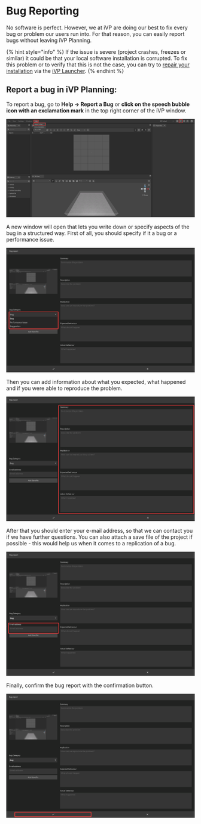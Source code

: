 # Bug Reporting

No software is perfect. However, we at iVP are doing our best to fix every bug or problem our users run into. For that reason, you can easily report bugs without leaving iVP Planning.

{% hint style="info" %}
If the issue is severe (project crashes, freezes or similar) it could be that your local software installation is corrupted. To fix this problem or to verify that this is not the case, you can try to [repair your installation](../ivp-hub/application-management/repair-installations.md) via the [iVP Launcher](../ivp-hub/).
{% endhint %}

## Report a bug in iVP Planning:

To report a bug, go to **Help -> Report a Bug** or **click on the speech bubble icon with an exclamation mark** in the top right corner of the iVP window.

![](../../.gitbook/assets/iVP_Planning_BugReporting.png)

A new window will open that lets you write down or specify aspects of the bug in a structured way. First of all, you should specify if it a bug or a performance issue.&#x20;

![](../../.gitbook/assets/iVP_Planning_BugReportingCategory.png)

Then you can add information about what you expected, what happened and if you were able to reproduce the problem.

![](../../.gitbook/assets/iVP_Planning_BugReportingProblem.png)

After that you should enter your e-mail address, so that we can contact you if we have further questions. You can also attach a save file of the project if possible - this would help us when it comes to a replication of a bug.

![](../../.gitbook/assets/iVP_Planning_BugReportingEmailAddress.png)

Finally, confirm the bug report with the confirmation button.

![](../../.gitbook/assets/iVP_Planning_BugReportingConfirmation.png)
